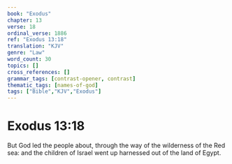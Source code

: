 ```yaml
---
book: "Exodus"
chapter: 13
verse: 18
ordinal_verse: 1886
ref: "Exodus 13:18"
translation: "KJV"
genre: "Law"
word_count: 30
topics: []
cross_references: []
grammar_tags: [contrast-opener, contrast]
thematic_tags: [names-of-god]
tags: ["Bible","KJV","Exodus"]
---
```


# Exodus 13:18

But God led the people about, through the way of the wilderness of the Red sea: and the children of Israel went up harnessed out of the land of Egypt.
